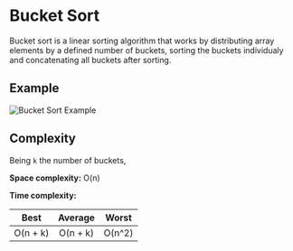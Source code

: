 # Bucket Sort

Bucket sort is a linear sorting algorithm that works by distributing
array elements by a defined number of buckets, sorting the buckets individualy
and concatenating all buckets after sorting.

## Example

![Bucket Sort Example](https://www.programiz.com/sites/tutorial2program/files/Bucket_2.png)

## Complexity

Being `k` the number of buckets,

**Space complexity:** O(n)

**Time complexity:**

|     Best     |   Average   |    Worst    |
|:------------:|:-----------:|:-----------:|
| O(n + k)     | O(n + k)    | O(n^2)      |
